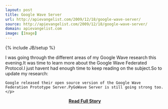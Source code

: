 ```yaml
---
layout: post
title: Google Wave Server
url: http://apievangelist.com/2009/12/18/google-wave-server/
source: http://apievangelist.com/2009/12/18/google-wave-server/
domain: apievangelist.com
image: [Image]
---
```

{% include JB/setup %}<p>I was going through the different areas of my Google Wave research this evening.It was time to learn more about the Google Wave Federated Protocol.I just havent had enough time to keep reading on the subject.So to update my research:

	Google released their open source version of the Google Wave Federation Prototype Server.PyGoWave Server is still going strong too.</p>
<center><p><a href="http://apievangelist.com/2009/12/18/google-wave-server/" style='padding:25px; font-sze:18px; font-weight: bold;'>Read Full Story</a></p></center>
